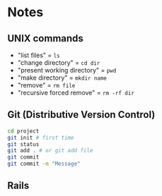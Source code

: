 #  Notes

## UNIX commands

* "list files" = `ls`
* "change directory" = `cd dir`
* "present working directory" = `pwd`
* "make directory" = `mkdir name`
* "remove" = `rm file`
* "recursive forced remove" = `rm -rf dir`

## Git (Distributive Version Control)
```bash
cd project
git init # first time
git status
git add . # or git add file
git commit
git commit -m "Message"
```

## Rails
